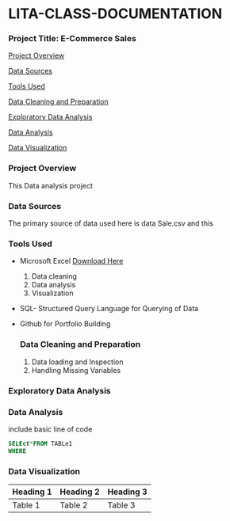 # LITA-CLASS-DOCUMENTATION

### Project Title: E-Commerce Sales

[Project Overview](#project-overview)

[Data Sources](#data-sources)

[Tools Used](#Tools-Used)

[Data Cleaning and Preparation](#Data-Cleaning-and-Preparation)

[Exploratory Data Analysis](#Exploratory-Data-Analysis)

[Data Analysis](#Data-Analysis)

[Data Visualization](#Data-Visualization)


### Project Overview
This Data analysis project 

### Data Sources 
The primary source of data used here is data Sale.csv and this

### Tools Used
- Microsoft Excel [Download Here](https://www.microsoft.com)
  1. Data cleaning
  2. Data analysis 
  3.  Visualization
- SQL- Structured Query Language for Querying of Data
- Github for Portfolio Building

  ### Data Cleaning and Preparation
  1. Data loading and Inspection
  2. Handling Missing Variables
 
### Exploratory Data Analysis

### Data Analysis
include basic line of code

```SQL
SELEct*FROM TABLe1
WHERE
```

### Data Visualization



|Heading 1|Heading 2|Heading 3|
|---------|---------|---------|
|Table 1  |Table 2  |Table 3  |
